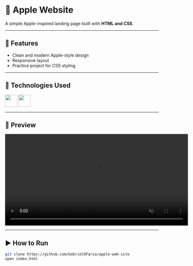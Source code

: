 # 🍏 Apple Website

A simple Apple-inspired landing page built with **HTML and CSS**.

---

## 🚀 Features
- Clean and modern Apple-style design
- Responsive layout
- Practice project for CSS styling

---

## 🔧 Technologies Used
<p align="left">
  <img src="https://cdn.jsdelivr.net/gh/devicons/devicon/icons/html5/html5-original.svg" width="40"/>
  <img src="https://cdn.jsdelivr.net/gh/devicons/devicon/icons/css3/css3-original.svg" width="40"/>
</p>

---


## 🎥 Preview

<video src="demo.mp4" controls autoplay loop muted width="600"></video>


---

## ▶️ How to Run
```bash
git clone https://github.com/GabrielOFaria/apple-web-site
open index.html
